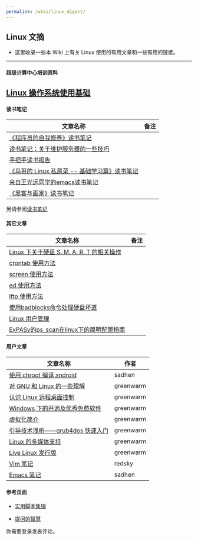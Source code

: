 ```yaml
---
permalink: /wiki/linux_digest/
---
```


## Linux 文摘

* 这里收录一些本 Wiki 上有关 Linux 使用的有用文章和一些有用的链接。 

* * *

#### 超级计算中心培训资料

[Linux 操作系统使用基础](http://scc.ustc.edu.cn/zlsc/pxjz/201408/W020141106572524269176.pdf "http://scc.ustc.edu.cn/zlsc/pxjz/201408/W020141106572524269176.pdf")  
---  
  

#### 读书笔记

| 文章名称                                                                                                                                                       | 备注 |
|---------------------------------------------------------------------------------------------------------------------------------------------------------------|-----|
| [《程序员的自我修养》读书笔记](/wiki/user/boj/linkers-and-loaders "user:boj:linkers-and-loaders")                                                                 |     |
| [读书笔记：关于维护服务器的一些技巧](reading_notes/snullp2011-winter-reading-notes "linux_digest:reading_notes:snullp2011-winter-reading-notes")               |     |
| [手把手读书报告](reading_notes/ruoshan-lfs-read-notes "linux_digest:reading_notes:ruoshan-lfs-read-notes")                                                 |     |
| [《鸟哥的 Linux 私房菜 -- 基础学习篇》读书笔记](reading_notes/zsj_niao_linux_sfc_basic_readnote "linux_digest:reading_notes:zsj_niao_linux_sfc_basic_readnote") |     |
| [来自王光远同学的emacs读书笔记](reading_notes/wang-guangyuan-emacs-read-digest "linux_digest:reading_notes:wang-guangyuan-emacs-read-digest")                |     |
| [《黑客与画家》读书笔记](/wiki/user/sadhen/hackers_and_painters "user:sadhen:hackers_and_painters")                                                              |     |

  
另请参阅[读书笔记](/wiki/lug/book/booknotes "lug:book:booknotes")

#### 其它文章

| 文章名称                                                                                  | 备注 |
|------------------------------------------------------------------------------------------|-----|
| [Linux 下关于硬盘 S. M. A. R. T 的相关操作](smartmontools "linux_digest:smartmontools") |     |
| [crontab 使用方法](crontab "linux_digest:crontab")                                   |     |
| [screen 使用方法](screen "linux_digest:screen")                                      |     |
| [ed 使用方法](ed_editor_usage "linux_digest:ed_editor_usage")                        |     |
| [lftp 使用方法](lftp "linux_digest:lftp")                                            |     |
| [使用badblocks命令处理硬盘坏道](badblocks "linux_digest:badblocks")                    |     |
| [Linux 用户管理](user_adm "linux_digest:user_adm")                                   |     |
| [ExPASy的ps_scan在linux下的简明配置指南](expasy-ps_scan "linux_digest:expasy-ps_scan") |     |

  

#### 用户文章

| 文章名称                                                                              | 作者      |
|--------------------------------------------------------------------------------------|-----------|
| [使用 chroot 编译 android](/wiki/user/sadhen/android "user:sadhen:android")         | sadhen    |
| [对 GNU 和 Linux 的一些理解](/wiki/greenwarm/linux_summary "greenwarm:linux_summary") | greenwarm |
| [认识 Linux 远程桌面控制](/wiki/greenwarm/remotedesktop "greenwarm:remotedesktop")   | greenwarm |
| [Windows 下的开源及优秀免费软件](/wiki/greenwarm/win32free "greenwarm:win32free")     | greenwarm |
| [虚拟化简介](/wiki/greenwarm/virtualization "greenwarm:virtualization")             | greenwarm |
| [引导技术浅析——grub4dos 快速入门](/wiki/greenwarm "greenwarm:start")            | greenwarm |
| [Linux 的多媒体支持](/wiki/greenwarm/multimedia "greenwarm:multimedia")              | greenwarm |
| [Live Linux 发行版](/wiki/greenwarm/livedist "greenwarm:livedist")                  | greenwarm |
| [Vim 笔记](/wiki/redsky/vim_note "redsky:vim_note")                                | redsky    |
| [Emacs 笔记](/wiki/user/sadhen/emacs "user:sadhen:emacs")                          | sadhen    |

  

#### 参考页面

  + [实用脚本集锦](/wiki/scripts "scripts")

  + [提问的智慧](/wiki/doc/smart-questions "doc:smart-questions")

你需要登录发表评论。 
